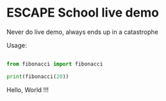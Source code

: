 # ESCAPE School live demo 

Never do live demo, always ends up in a catastrophe

Usage:
```python

from fibonacci import fibonacci

print(fibonacci(20))

```


Hello, World !!!
